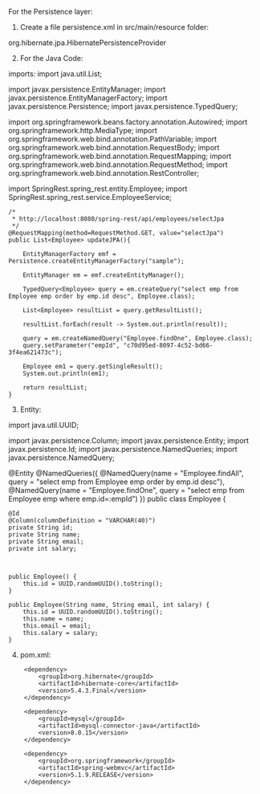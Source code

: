 

For the Persistence layer:

1. Create a file persistence.xml in src/main/resource folder:

<persistence xmlns="http://java.sun.com/xml/ns/persistence"
             xmlns:xsi="http://www.w3.org/2001/XMLSchema-instance"
             xsi:schemaLocation="http://java.sun.com/xml/ns/persistence http://java.sun.com/xml/ns/persistence/persistence_2_0.xsd"
             version="2.0">
   <persistence-unit name="sample">
      <provider>org.hibernate.jpa.HibernatePersistenceProvider</provider>
      <properties>
      	 <property name="javax.persistence.jdbc.driver" value="com.mysql.cj.jdbc.Driver"/>
      	 <property name="javax.persistence.jdbc.url" value="jdbc:mysql://localhost:3306/emp_db?useUnicode=true&amp;useJDBCCompliantTimezoneShift=true&amp;useLegacyDatetimeCode=false&amp;serverTimezone=UTC"/>
      	 <property name="javax.persistence.jdbc.user" value="root"/>
         <property name="javax.persistence.jdbc.password" value="Root123!"/>
         <property name="hibernate.hbm2ddl.auto" value="update"/>
         <property name="hibernate.show_sql" value="true"/>
      </properties>
   </persistence-unit>
</persistence>

2. For the Java Code:

imports:
import java.util.List;

import javax.persistence.EntityManager;
import javax.persistence.EntityManagerFactory;
import javax.persistence.Persistence;
import javax.persistence.TypedQuery;

import org.springframework.beans.factory.annotation.Autowired;
import org.springframework.http.MediaType;
import org.springframework.web.bind.annotation.PathVariable;
import org.springframework.web.bind.annotation.RequestBody;
import org.springframework.web.bind.annotation.RequestMapping;
import org.springframework.web.bind.annotation.RequestMethod;
import org.springframework.web.bind.annotation.RestController;

import SpringRest.spring_rest.entity.Employee;
import SpringRest.spring_rest.service.EmployeeService;

	/*
	 * http://localhost:8080/spring-rest/api/employees/selectJpa
	 */
	@RequestMapping(method=RequestMethod.GET, value="selectJpa")
	public List<Employee> updateJPA(){
		
		EntityManagerFactory emf = Persistence.createEntityManagerFactory("sample");
		
		EntityManager em = emf.createEntityManager();
		
		TypedQuery<Employee> query = em.createQuery("select emp from Employee emp order by emp.id desc", Employee.class);
		
		List<Employee> resultList = query.getResultList();
		
		resultList.forEach(result -> System.out.println(result));
		
		query = em.createNamedQuery("Employee.findOne", Employee.class);
		query.setParameter("empId", "c70d95ed-8097-4c52-bd66-3f4ea621473c");
		
		Employee em1 = query.getSingleResult();
		System.out.println(em1);
		
		return resultList;
	}
	
	
3. Entity:

import java.util.UUID;

import javax.persistence.Column;
import javax.persistence.Entity;
import javax.persistence.Id;
import javax.persistence.NamedQueries;
import javax.persistence.NamedQuery;

@Entity
@NamedQueries({
	@NamedQuery(name = "Employee.findAll", query = "select emp from Employee emp order by emp.id desc"),
	@NamedQuery(name = "Employee.findOne", query = "select emp from Employee emp where emp.id=:empId")
})
public class Employee {
	
	@Id
	@Column(columnDefinition = "VARCHAR(40)")
	private String id;
	private String name;
	private String email;
	private int salary;
	
	
	
	public Employee() {
		this.id = UUID.randomUUID().toString();
	}

	public Employee(String name, String email, int salary) {
		this.id = UUID.randomUUID().toString();
		this.name = name;
		this.email = email;
		this.salary = salary;
	}
	
4. pom.xml:

		<dependency>
			<groupId>org.hibernate</groupId>
			<artifactId>hibernate-core</artifactId>
			<version>5.4.3.Final</version>
		</dependency>

		<dependency>
			<groupId>mysql</groupId>
			<artifactId>mysql-connector-java</artifactId>
			<version>8.0.15</version>
		</dependency>
		
		<dependency>
			<groupId>org.springframework</groupId>
			<artifactId>spring-webmvc</artifactId>
			<version>5.1.9.RELEASE</version>
		</dependency>

